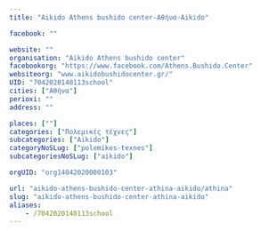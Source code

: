```yaml
---
title: "Aikido Athens bushido center-Αθήνα-Aikido"

facebook: ""

website: ""
organisation: "Aikido Athens bushido center"
facebookorg: "https://www.facebook.com/Athens.Bushido.Center"
websiteorg: "www.aikidobushidocenter.gr/"
UID: "7042020140113school"
cities: ["Αθήνα"]
perioxi: ""
address: ""

places: [""]
categories: ["Πολεμικές τέχνες"]
subcategories: ["Aikido"]
categoryNoSLug: ["polemikes-texnes"]
subcategoriesNoSLug: ["aikido"]

orgUID: "org14042020000103"

url: "aikido-athens-bushido-center-athina-aikido/athina"
slug: "aikido-athens-bushido-center-athina-aikido"
aliases:
    - /7042020140113school
---
```





